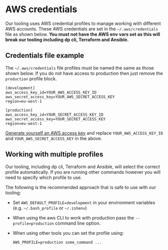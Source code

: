 AWS credentials
===============

Our tooling uses AWS credential profiles to manage working with different AWS accounts. These AWS credentials are set in the `~/.aws/credentials` file as shown below.  **You must not have the AWS env vars set as this will break our tooling including dp cli, Terraform and Ansible.**

Credentials file example
------------------------

The `~/.aws/credentials` file profiles must be named the same as those shown below.  If you do not have access to production then just remove the `production` profile block.

```
[development]
aws_access_key_id=YOUR_AWS_ACCESS_KEY_ID
aws_secret_access_key=YOUR_AWS_SECRET_ACCESS_KEY
region=eu-west-1

[production]
aws_access_key_id=YOUR_SECRET_ACCESS_KEY_ID
aws_secret_access_key=YOUR_SECRET_ACCESS_KEY
region=eu-west-1
```

[Generate yourself an AWS access key](https://docs.aws.amazon.com/IAM/latest/UserGuide/id_credentials_access-keys.html#Using_CreateAccessKey) and replace `YOUR_AWS_ACCESS_KEY_ID` and `YOUR_AWS_SECRET_ACCESS_KEY` in the above.

Working with multiple profiles
------------------------------

Our tooling, including dp cli, Terraform and Ansible, will select the correct profile automatically. If you are running other commands however you will need to specify which profile to use.

The following is the recommended approach that is safe to use with our tooling:

* Set `AWS_DEFAULT_PROFILE=development` in your environment variables (e.g. `~/.bash_profile` or `~/.zshenv`)
* When using the aws CLI to work with production pass the `--profile=production` command line option.
* When using other tools you can set the profile using:

   ```
   AWS_PROFILE=production some_command ...
   ```
